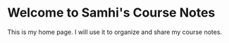 # Welcome to Samhi's Course Notes

This is my home page. I will use it to organize and share my course notes.